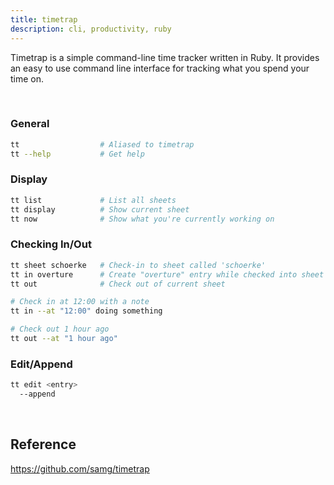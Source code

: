 ```yaml
---
title: timetrap
description: cli, productivity, ruby
---
```

Timetrap is a simple command-line time tracker written in Ruby. It provides an easy to use command line interface for tracking what you spend your time on.

<br />

### General

```bash
tt                  # Aliased to timetrap
tt --help           # Get help
```

### Display

```bash
tt list             # List all sheets
tt display          # Show current sheet
tt now              # Show what you're currently working on
```

### Checking In/Out

```bash
tt sheet schoerke   # Check-in to sheet called 'schoerke'
tt in overture      # Create "overture" entry while checked into sheet
tt out              # Check out of current sheet

# Check in at 12:00 with a note
tt in --at "12:00" doing something

# Check out 1 hour ago
tt out --at "1 hour ago"
```

### Edit/Append

```bash
tt edit <entry>
  --append
```

<br />

## Reference
https://github.com/samg/timetrap

